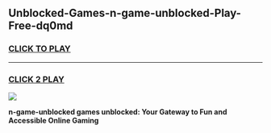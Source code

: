 
## Unblocked-Games-n-game-unblocked-Play-Free-dq0md
<h3>
<a href="https://premium76.site?title=n-game-unblocked&ref=15A">CLICK TO PLAY</a></h3>
<hr>

<h3>
<a href="https://premium76.site?title=n-game-unblocked&ref=15A">CLICK 2 PLAY</a>
  
</h3>

<a href="https://premium76.site?title=n-game-unblocked&ref=15A"><img src="https://clearcache.store/games.png"></a>


**n-game-unblocked games unblocked: Your Gateway to Fun and Accessible Online Gaming**
